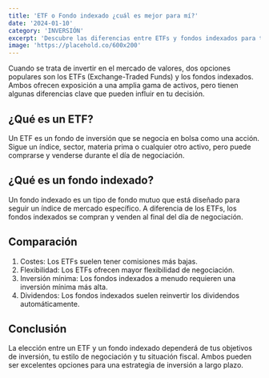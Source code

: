 ```yaml
---
title: 'ETF o Fondo indexado ¿cuál es mejor para mí?'
date: '2024-01-10'
category: 'INVERSIÓN'
excerpt: 'Descubre las diferencias entre ETFs y fondos indexados para tomar la mejor decisión de inversión según tus necesidades.'
image: 'https://placehold.co/600x200'
---
```


Cuando se trata de invertir en el mercado de valores, dos opciones populares son los ETFs (Exchange-Traded Funds) y los fondos indexados. Ambos ofrecen exposición a una amplia gama de activos, pero tienen algunas diferencias clave que pueden influir en tu decisión.

## ¿Qué es un ETF?

Un ETF es un fondo de inversión que se negocia en bolsa como una acción. Sigue un índice, sector, materia prima o cualquier otro activo, pero puede comprarse y venderse durante el día de negociación.

## ¿Qué es un fondo indexado?

Un fondo indexado es un tipo de fondo mutuo que está diseñado para seguir un índice de mercado específico. A diferencia de los ETFs, los fondos indexados se compran y venden al final del día de negociación.

## Comparación

1. Costes: Los ETFs suelen tener comisiones más bajas.
2. Flexibilidad: Los ETFs ofrecen mayor flexibilidad de negociación.
3. Inversión mínima: Los fondos indexados a menudo requieren una inversión mínima más alta.
4. Dividendos: Los fondos indexados suelen reinvertir los dividendos automáticamente.

## Conclusión

La elección entre un ETF y un fondo indexado dependerá de tus objetivos de inversión, tu estilo de negociación y tu situación fiscal. Ambos pueden ser excelentes opciones para una estrategia de inversión a largo plazo.

